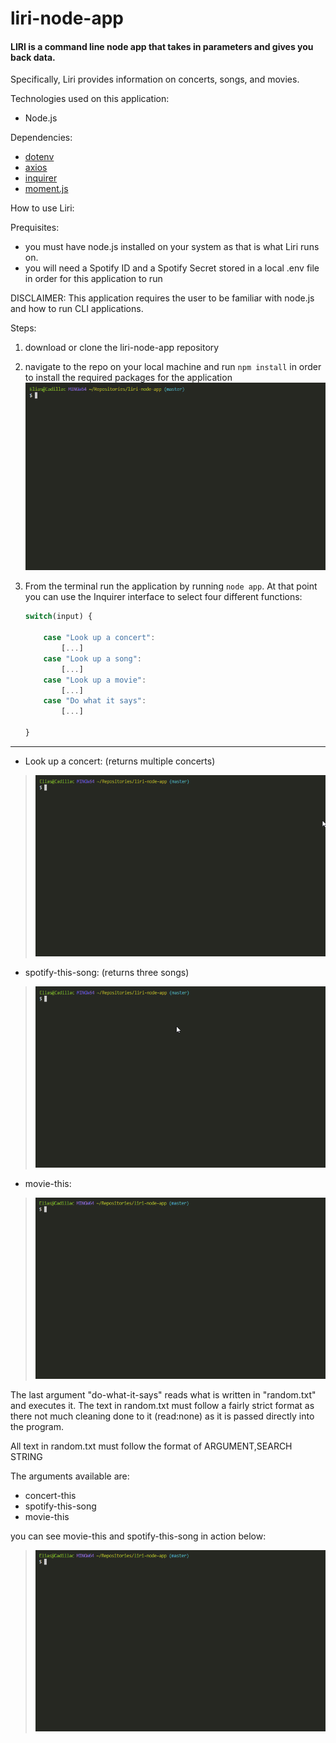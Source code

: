 # liri-node-app
#### LIRI is a command line node app that takes in parameters and gives you back data.

Specifically, Liri provides information on concerts, songs, and movies.

Technologies used on this application:

* Node.js

Dependencies:
* [dotenv](https://www.npmjs.com/package/dotenv)
* [axios](https://www.npmjs.com/package/axios)
* [inquirer](https://www.npmjs.com/package/inquirer)
* [moment.js](https://momentjs.com/)

How to use Liri:

Prequisites: 
* you must have node.js installed on your system as that is what Liri runs on.
* you will need a Spotify ID and a Spotify Secret stored in a local .env file in order for this application to run

DISCLAIMER:
This application requires the user to be familiar with node.js and how to run CLI applications.

Steps:

1. download or clone the liri-node-app repository
2. navigate to the repo on your local machine and run `npm install` in order to install the required packages for the application
![npm install gif](./media/npm_install.gif)
3. From the terminal run the application by running `node app`. At that point you can use the Inquirer interface to select four different functions:

       
    ```javascript
    switch(input) {

        case "Look up a concert":
            [...]
        case "Look up a song":
            [...]
        case "Look up a movie":
            [...]
        case "Do what it says":
            [...]
            
    }
    ```
________________________________

* Look up a concert: (returns multiple concerts)
>![concert-this gif](./media/inquirer_concert.gif)

* spotify-this-song: (returns three songs)
>![spotify-this-song gif](./media/inquirer_spotify.gif)

* movie-this:
>![movie-this gif](./media/inquirer_movie.gif)

The last argument "do-what-it-says" reads what is written in "random.txt" and executes it. The text in random.txt must follow a fairly strict format as there not much cleaning done to it (read:none) as it is passed directly into the program.

All text in random.txt must follow the format of ARGUMENT,SEARCH STRING

The arguments available are:
* concert-this
* spotify-this-song
* movie-this

you can see movie-this and spotify-this-song in action below:
>![do-what-it-says gif](./media/inquirer_do_what_it_says.gif)



